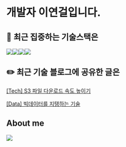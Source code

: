 # 개발자 이연걸입니다.

## 🎯 최근 집중하는 기술스택은
<img src="https://img.shields.io/badge/springboot-6DB33F?style=for-the-badge&logo=springboot&logoColor=white"><img src="https://img.shields.io/badge/mysql-4479A1?style=for-the-badge&logo=mysql&logoColor=white"><img src="https://img.shields.io/badge/apachehadoop-66CCFF?style=for-the-badge&logo=apachehadoop&logoColor=white"><img src="https://img.shields.io/badge/apachespark-E25A1C?style=for-the-badge&logo=apachespark&logoColor=white">


## ✏️ 최근 기술 블로그에 공유한 글은
<a href="https://velog.io/@yeongori/improve-download-performance">[Tech] S3 파일 다운로드 속도 높이기</a>

<a href="https://velog.io/@yeongori/basic-knowledge-of-big-data">[Data] 빅데이터를 지탱하는 기술</a>


## About me 
<img src="https://img.shields.io/badge/velog-20C997?style=for-the-badge&logo=velog&logoColor=white">


<!---
YEONGORI/YEONGORI is a ✨ special ✨ repository because its `README.md` (this file) appears on your GitHub profile.
You can click the Preview link to take a look at your changes.
--->
